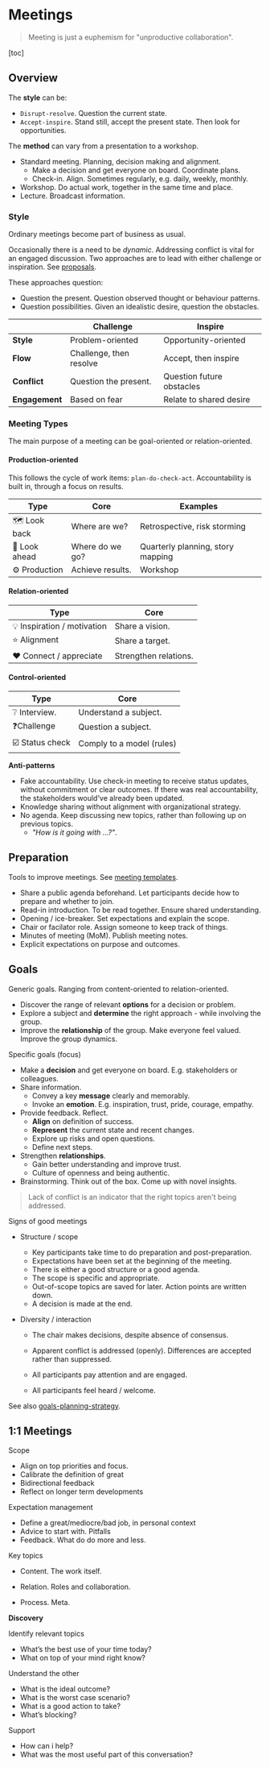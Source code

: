 # Meetings

> Meeting is just a euphemism for "unproductive collaboration".

[toc]

## Overview

The **style** can be:

- `Disrupt-resolve`. Question the current state.
- `Accept-inspire`. Stand still, accept the present state. Then look for opportunities.



The **method** can vary from a presentation to a workshop.

- Standard meeting. Planning, decision making and alignment.
  - Make a decision and get everyone on board. Coordinate plans.
  - Check-in. Align. Sometimes regularly, e.g. daily, weekly, monthly.
- Workshop. Do actual work, together in the same time and place.
- Lecture. Broadcast information.



### Style

Ordinary meetings become part of business as usual.

Occasionally there is a need to be *dynamic*. Addressing conflict is vital for an engaged discussion. Two approaches are to lead with either challenge or inspiration. See [proposals](proposals.md).

These approaches question:

- Question the present. Question observed thought or behaviour patterns.
- Question possibilities. Given an idealistic desire, question the obstacles.

|                | Challenge               | Inspire                   |
| -------------- | ----------------------- | ------------------------- |
| **Style**      | Problem-oriented        | Opportunity-oriented      |
| **Flow**       | Challenge, then resolve | Accept, then inspire      |
| **Conflict**   | Question the present.   | Question future obstacles |
| **Engagement** | Based on fear           | Relate to shared desire   |



### Meeting Types

The main purpose of a meeting can be goal-oriented or relation-oriented.

#### Production-oriented

This follows the cycle of work items: `plan-do-check-act`. Accountability is built in, through a focus on results.

| Type         | Core             | Examples                          |
| ------------ | ---------------- | --------------------------------- |
| 🗺️ Look back  | Where are we?    | Retrospective, risk storming      |
| 🧭 Look ahead | Where do we go?  | Quarterly planning, story mapping |
| ⚙️ Production | Achieve results. | Workshop                          |

#### Relation-oriented

| Type                       | Core                  |
| -------------------------- | --------------------- |
| 💡 Inspiration / motivation | Share a vision.       |
| ⭐ Alignment                | Share a target.       |
| ❤️ Connect / appreciate     | Strengthen relations. |

#### Control-oriented

| Type           | Core                      |
| -------------- | ------------------------- |
| ❔ Interview.   | Understand a subject.     |
| ❓Challenge     | Question a subject.       |
| ☑️ Status check | Comply to a model (rules) |



**Anti-patterns**

- Fake accountability. Use check-in meeting to receive status updates, without commitment or clear outcomes. If there was real accountability, the stakeholders would've already been updated.
- Knowledge sharing without alignment with organizational strategy.
- No agenda. Keep discussing new topics, rather than following up on previous topics.
  - *"How is it going with ...?"*. 




## Preparation

Tools to improve meetings. See [meeting templates](meeting-templates.md).

- Share a public agenda beforehand. Let participants decide how to prepare and whether to join.
- Read-in introduction. To be read together. Ensure shared understanding.
- Opening / ice-breaker. Set expectations and explain the scope.
- Chair or facilator role. Assign someone to keep track of things.
- Minutes of meeting (MoM). Publish meeting notes.
- Explicit expectations on purpose and outcomes.



## Goals

Generic goals. Ranging from content-oriented to relation-oriented.

- Discover the range of relevant **options** for a decision or problem.
- Explore a subject and **determine** the right approach - while involving the group.
- Improve the **relationship** of the group. Make everyone feel valued. Improve the group dynamics.

Specific goals (focus)

- Make a **decision** and get everyone on board. E.g. stakeholders or colleagues.
- Share information.
  - Convey a key **message** clearly and memorably.
  - Invoke an **emotion**. E.g. inspiration, trust, pride, courage, empathy.
- Provide feedback. Reflect.
  - **Align** on definition of success.
  - **Represent** the current state and recent changes.
  - Explore up risks and open questions.
  - Define next steps.
- Strengthen **relationships**.
  - Gain better understanding and improve trust.
  - Culture of openness and being authentic.
- Brainstorming. Think out of the box. Come up with novel insights.

> Lack of conflict is an indicator that the right topics aren't being addressed.

Signs of good meetings

- Structure / scope

  - Key participants take time to do preparation and post-preparation.
  - Expectations have been set at the beginning of the meeting.
  - There is either a good structure or a good agenda.
  - The scope is specific and appropriate.
  - Out-of-scope topics are saved for later. Action points are written down.
  - A decision is made at the end.

- Diversity / interaction

  - The chair makes decisions, despite absence of consensus.
  - Apparent conflict is addressed (openly). Differences are accepted rather than suppressed.

  - All participants pay attention and are engaged.

  - All participants feel heard / welcome.

See also [goals-planning-strategy](../management/goals-planning-strategy.md#Meetings).



## 1:1 Meetings

Scope

- Align on top priorities and focus.
- Calibrate the definition of great
- Bidirectional feedback
- Reflect on longer term developments

Expectation management

- Define a great/mediocre/bad job, in personal context
- Advice to start with. Pitfalls
- Feedback. What do do more and less.

Key topics

- Content. The work itself.

- Relation. Roles and collaboration.

- Process. Meta.

**Discovery**

Identify relevant topics

- What’s the best use of your time today?
- What on top of your mind right know?

Understand the other

- What is the ideal outcome?
- What is the worst case scenario?
- What is a good action to take?
- What’s blocking?

Support

- How can i help?
- What was the most useful part of this conversation?

